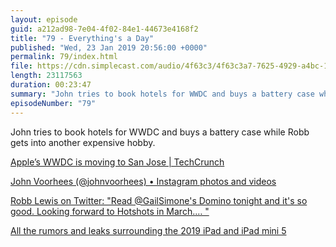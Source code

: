 ```yaml
---
layout: episode
guid: a212ad98-7e04-4f02-84e1-44673e4168f2
title: "79 - Everything's a Day"
published: "Wed, 23 Jan 2019 20:56:00 +0000"
permalink: 79/index.html
file: https://cdn.simplecast.com/audio/4f63c3/4f63c3a7-7625-4929-a4bc-1ef4cdcbca06/b7523a52-e3c5-435f-a0ef-6923f2c57171/832e07de_tc.mp3?aid=rss_feed&feed=7Rzwf7P6
length: 23117563
duration: 00:23:47
summary: "John tries to book hotels for WWDC and buys a battery case while Robb gets into another expensive hobby."
episodeNumber: "79"
---
```


John tries to book hotels for WWDC and buys a battery case while Robb gets into another expensive hobby.

[Apple’s WWDC is moving to San Jose | TechCrunch](https://techcrunch.com/2017/02/16/apples-wwdc-is-moving-to-san-jose/)

[John Voorhees (@johnvoorhees) • Instagram photos and videos](https://www.instagram.com/p/Bs6w2QiA-EQ/)

[Robb Lewis on Twitter: "Read @GailSimone's Domino tonight and it's so good. Looking forward to Hotshots in March.… "](https://twitter.com/rmlewisuk/status/1086732273284714496)

[All the rumors and leaks surrounding the 2019 iPad and iPad mini 5](https://appleinsider.com/articles/19/01/21/all-the-rumors-and-leaks-surrounding-the-2019-ipad-and-ipad-mini-5)
